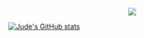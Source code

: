 <p align="center">
<a href="https://git.io/streak-stats"> <img src= "https://streak-stats.demolab.com?user=judemdonahue&theme=black-ice&hide_border=true&date_format=M%20j%5B%2C%20Y%5D"/></a>
</p>


[![Jude's GitHub stats](https://github-readme-stats.vercel.app/api?username=judemdonahue&theme=black-ice)](https://github.com/judemdonahue/github-readme-stats)

